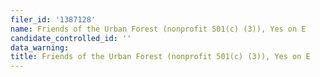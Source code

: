 ```yaml
---
filer_id: '1387128'
name: Friends of the Urban Forest (nonprofit 501(c) (3)), Yes on E
candidate_controlled_id: ''
data_warning: 
title: Friends of the Urban Forest (nonprofit 501(c) (3)), Yes on E
---
```

